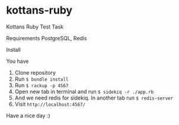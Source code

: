 # kottans-ruby
Kottans Ruby Test Task

Requirements
PostgreSQL, Redis

Install

You have 

1. Clone repository
2. Run `$ bundle install`
3. Run `$ rackup -p 4567`
4. Open new tab in terminal and run `$ sidekiq -r ./app.rb`
5. And we need redis for sidekiq. In another tab run `$ redis-server`
6. Visit `http://localhost:4567/`

Have a nice day :)
